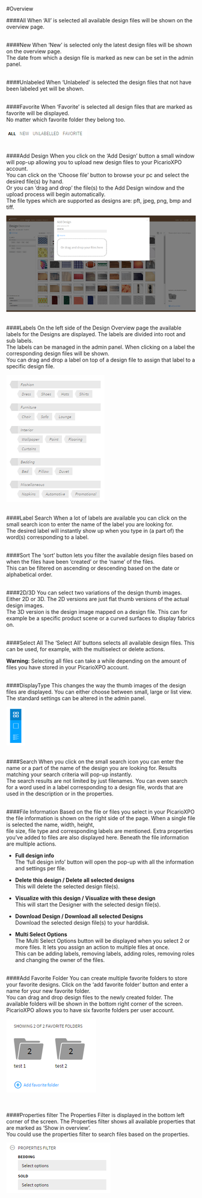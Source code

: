 #Overview

####All
When ‘All’ is selected all available design files will be shown on the overview page.
<br/><br/>

####New
When ‘New’ is selected only the latest design files will be shown on the overview page. <br/>
The date from which a design file is marked as new can be set in the admin panel.
<br/><br/>

####Unlabeled
When ‘Unlabeled’ is selected the design files that not have been labeled yet will be shown.
<br/><br/>

####Favorite
When ‘Favorite’ is selected all design files that are marked as favorite will be displayed. <br/>
No matter which favorite folder they belong too.

![Sort](/Doc/Designs/images/Sort.png "Sort")
<br/><br/>

####Add Design
When you click on the ‘Add Design’ button a small window will pop-up allowing you to upload new design files to your PicarioXPO account. <br/>
You can click on the ‘Choose file’ button to browse your pc and select the desired file(s) by hand.<br/>
Or you can ‘drag and drop’ the file(s) to the Add Design window and the upload process will begin automatically.<br/>
The file types which are supported as designs are: pft, jpeg, png, bmp and tiff.

![Add Design](/Doc/Designs/images/Add_Design.png "Add Design")
<br/><br/>

####Labels
On the left side of the Design Overview page the available labels for the Designs are displayed. The labels are divided into root and sub labels.<br/>
The labels can be managed in the admin panel. When clicking on a label the corresponding design files will be shown.<br/>
You can drag and drop a label on top of a design file to assign that label to a specific design file.

![Labels](/Doc/Designs/images/Labels.png "Labels")
<br/><br/>

####Label Search
When a lot of labels are available you can click on the small search icon to enter the name of the label you are looking for. <br/>
The desired label will instantly show up when you type in (a part of) the word(s) corresponding to a label.
<br/><br/>

####Sort
The ‘sort’ button lets you filter the available design files based on when the files have been ‘created’ or the ‘name’ of the files. <br/>
This can be filtered on ascending or descending based on the date or alphabetical order.
<br/><br/>

####2D/3D
You can select two variations of the design thumb images. Either 2D or 3D. The 2D versions are just flat thumb versions of the actual design images. <br/>
The 3D version is the design image mapped on a design file. This can for example be a specific product scene or a curved surfaces to display fabrics on.
<br/><br/>

####Select All
The ‘Select All’ buttons selects all available design files. This can be used, for example, with the multiselect or delete actions. <br/>

<b>Warning:</b> Selecting all files can take a while depending on the amount of files you have stored in your PicarioXPO account.
<br/><br/>

####DisplayType
This changes the way the thumb images of the design files are displayed. You can either choose between small, large or list view.<br/>
The standard settings can be altered in the admin panel.

![Displaytype](/Doc/Designs/images/Displaytype.png "Displaytype")
<br/><br/>

####Search
When you click on the small search icon you can enter the name or a part of the name of the design you are looking for. Results matching your search criteria will pop-up instantly.<br/>
The search results are not limited by just filenames. You can even search for a word used in a label corresponding to a design file, words that are used in the description or in the properties.
<br/><br/>

####File Information
Based on the file or files you select in your PicarioXPO the file information is shown on the right side of the page. When a single file is selected the name, width, height, <br/>
file size, file type and corresponding labels are mentioned. Extra properties you’ve added to files are also displayed here. Beneath the file information are multiple actions.

+ <b>Full design info</b><br>
The ‘full design info’ button will open the pop-up with all the information and settings per file.

+ <b>Delete this design / Delete all selected designs</b><br>
This will delete the selected design file(s).

+ <b>Visualize with this design / Visualize with these design</b><br>
This will start the Designer with the selected design file(s).

+ <b>Download Design / Download all selected Designs</b><br>
Download the selected design file(s) to your harddisk.

+ <b>Multi Select Options</b><br>
The Multi Select Options button will be displayed when you select 2 or more files. It lets you assign an action to multiple files at once.<br/>
This can be adding labels, removing labels, adding roles, removing roles and changing the owner of the files.
<br/><br/>

####Add Favorite Folder
You can create multiple favorite folders to store your favorite designs. Click on the ‘add favorite folder’ button and enter a name for your new favorite folder.<br/>
You can drag and drop design files to the newly created folder. The available folders will be shown in the bottom right corner of the screen.<br/>
PicarioXPO allows you to have six favorite folders per user account.

![Favorite Folders](/Doc/Designs/images/favorite_folders.png "Favorite Folders")  
<br/><br/>

####Properties filter
The Properties Filter is displayed in the bottom left corner of the screen. The Properties filter shows all available properties that are marked as ‘Show in overview’.<br/>
You could use the properties filter to search files based on the properties.

![Properties Filter](/Doc/Designs/images/properties_filter.png "Properties Filter")  
<br/><br/>

